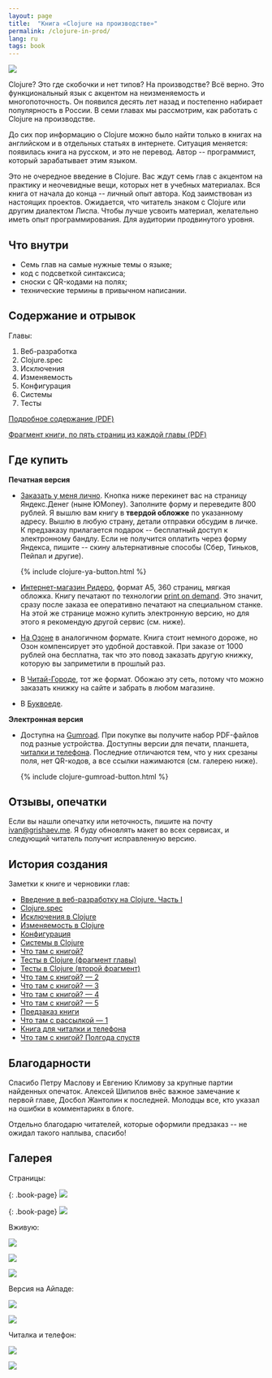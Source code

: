 ```yaml
---
layout: page
title:  "Книга «Clojure на производстве»"
permalink: /clojure-in-prod/
lang: ru
tags: book
---
```


[mobile]: /book-mobile/

![](https://user-images.githubusercontent.com/1059232/85860614-be75fd80-b7c7-11ea-8553-3bde8d14b576.jpg)

Clojure? Это где скобочки и нет типов? На производстве? Всё верно. Это
функциональный язык с акцентом на неизменяемость и многопоточность. Он появился
десять лет назад и постепенно набирает популярность в России. В семи главах мы
рассмотрим, как работать с Clojure на производстве.

До сих пор информацию о Clojure можно было найти только в книгах на английском и
в отдельных статьях в интернете. Ситуация меняется: появилась книга на русском,
и это не перевод. Автор -- программист, который зарабатывает этим языком.

Это не очередное введение в Clojure. Вас ждут семь глав с акцентом на практику и
неочевидные вещи, которых нет в учебных материалах. Вся книга от начала до конца
-- личный опыт автора. Код заимствован из настоящих проектов. Ожидается, что
читатель знаком с Clojure или другим диалектом Лиспа. Чтобы лучше усвоить
материал, желательно иметь опыт программирования. Для аудитории продвинутого
уровня.

## Что внутри

- Семь глав на самые нужные темы о языке;
- код с подсветкой синтаксиса;
- сноски с QR-кодами на полях;
- технические термины в привычном написании.

## Содержание и отрывок

Главы:

1. Веб-разработка
2. Clojure.spec
3. Исключения
4. Изменяемость
5. Конфигурация
6. Системы
7. Тесты

[toc]: https://s3.amazonaws.com/igrishaev.public/clojure_book/clojure_toc.pdf
[excerpt]: https://s3.amazonaws.com/igrishaev.public/clojure_book/clojure_excerpt.pdf

[Подробное содержание (PDF)][toc]

[Фрагмент книги, по пять страниц из каждой главы (PDF)][excerpt]

## Где купить

**Печатная версия**

[pod]: https://ru.wikipedia.org/wiki/%D0%9F%D0%B5%D1%87%D0%B0%D1%82%D1%8C_%D0%BF%D0%BE_%D1%82%D1%80%D0%B5%D0%B1%D0%BE%D0%B2%D0%B0%D0%BD%D0%B8%D1%8E

[ridero]: https://ridero.ru/books/clojure_na_proizvodstve/

[chitai-gorod]: https://www.chitai-gorod.ru/catalog/book/1267534/

[ozon]: https://www.ozon.ru/product/clojure-na-proizvodstve-179829229/

[bookvoed]: https://www.bookvoed.ru/book?id=10490030

- [Заказать у меня лично](/clj-book-preorder/). Кнопка ниже перекинет вас на
  страницу Яндекс.Денег (ныне ЮMoney). Заполните форму и переведите 800
  рублей. Я вышлю вам книгу в **твердой обложке** по указанному адресу. Вышлю в
  любую страну, детали отправки обсудим в личке. К предзаказу прилагается
  подарок -- бесплатный доступ к электронному бандлу. Если не получится оплатить
  через форму Яндекса, пишите -- скину альтернативные способы (Сбер, Тиньков,
  Пейпал и другие).

  {% include clojure-ya-button.html %}

- [Интернет-магазин Ридеро][ridero], формат А5, 360 страниц, мягкая
  обложка. Книгу печатают по технологии [print on demand][pod]. Это значит,
  сразу после заказа ее оперативно печатают на специальном станке. На этой же
  странице можно купить электронную версию, но для этого я рекомендую другой
  сервис (см. ниже).

- [На Озоне][ozon] в аналогичном формате. Книга стоит немного дороже, но Озон
  компенсирует это удобной доставкой. При заказе от 1000 рублей она бесплатна,
  так что это повод заказать другую книжку, которую вы заприметили в прошлый
  раз.

- В [Читай-Городе][chitai-gorod], тот же формат. Обожаю эту сеть, потому что
  можно заказать книжку на сайте и забрать в любом магазине.

- В [Буквоеде][bookvoed].



**Электронная версия**

[gumroad]: https://gum.co/ZcEET

- Доступна на [Gumroad][gumroad]. При покупке вы получите набор PDF-файлов под
  разные устройства. Доступны версии для печати, планшета, [читалки и
  телефона][mobile]. Последние отличаются тем, что у них срезаны поля, нет
  QR-кодов, а все ссылки нажимаются (см. галерею ниже).

  {% include clojure-gumroad-button.html %}

## Отзывы, опечатки

[email]: mailto:ivan@grishaev.me

Если вы нашли опечатку или неточность, пишите на почту
[ivan@grishaev.me][email]. Я буду обновлять макет во всех сервисах, и следующий
читатель получит исправленную версию.

## История создания

Заметки к книге и черновики глав:

- [Введение в веб-разработку на Clojure. Часть I](/clj-book-web-1/)
- [Clojure.spec](/clj-book-spec/)
- [Исключения в Clojure](/clj-book-exceptions/)
- [Изменяемость в Clojure](/clj-book-mutability/)
- [Конфигурация](/clj-book-config/)
- [Системы в Clojure](/clj-book-systems/)
- [Что там с книгой?](/book-progress/)
- [Тесты в Clojure (фрагмент главы)](/clj-book-tests-1/)
- [Тесты в Clojure (второй фрагмент)](/clj-book-tests-2/)
- [Что там с книгой? — 2](/book-progress2/)
- [Что там с книгой? — 3](/book-progress3/)
- [Что там с книгой? — 4](/book-progress4/)
- [Что там с книгой? — 5](/book-progress5/)
- [Предзаказ книги](/clj-book-preorder/)
- [Что там с рассылкой — 1](/book-mailing-1/)
- [Книга для читалки и телефона][mobile]
- [Что там с книгой? Полгода спустя](/book-progress6/)

## Благодарности

Спасибо Петру Маслову и Евгению Климову за крупные партии найденных
опечаток. Алексей Шипилов внёс важное замечание к первой главе, Досбол Жантолин
к последней. Молодцы все, кто указал на ошибки в комментариях в блоге.

Отдельно благодарю читателей, которые оформили предзаказ -- не ожидал такого
наплыва, спасибо!

## Галерея

Страницы:

{: .book-page}
![](https://user-images.githubusercontent.com/1059232/85308022-5d91b100-b4b9-11ea-8f3b-9b421ba5b19a.png)

{: .book-page}
![](https://user-images.githubusercontent.com/1059232/85308024-5ec2de00-b4b9-11ea-9ac1-cccd3f60cabf.png)

Вживую:

![](https://user-images.githubusercontent.com/1059232/84793877-49a00800-affe-11ea-95a2-2d2c57486f9e.JPG)


![](https://user-images.githubusercontent.com/1059232/84793881-4ad13500-affe-11ea-8048-2cf1dc8f89cf.JPG)

![](https://user-images.githubusercontent.com/1059232/84793885-4b69cb80-affe-11ea-9dde-3bafdd9bdbfb.JPG)

Версия на Айпаде:

![](https://user-images.githubusercontent.com/1059232/85307325-6fbf1f80-b4b8-11ea-9b14-d195709233d2.jpg)

![](https://user-images.githubusercontent.com/1059232/85307328-70f04c80-b4b8-11ea-94fd-cdd29b31a443.jpg)

Читалка и телефон:

![](https://user-images.githubusercontent.com/1059232/85383753-089d7b80-b549-11ea-8999-8b957cabacb4.JPG)

![](https://user-images.githubusercontent.com/1059232/85383921-413d5500-b549-11ea-82a8-a605394458ec.JPG)
